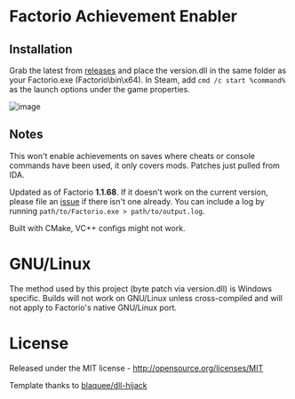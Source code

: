 # Factorio Achievement Enabler

## Installation
Grab the latest from [releases](/../../releases) and place the version.dll in the same folder as your Factorio.exe (Factorio\bin\x64). In Steam, add `cmd /c start %command%` as the launch options under the game properties.

![image](https://user-images.githubusercontent.com/65210810/175926763-35ef5ca0-0ce9-425e-a3b5-f1ef2bb4ee8c.png)

## Notes
This won't enable achievements on saves where cheats or console commands have been used, it only covers mods. Patches just pulled from IDA.

Updated as of Factorio **1.1.68**. If it doesn't work on the current version, please file an [issue](/../../issues/new) if there isn't one already.
You can include a log by running `path/to/Factorio.exe > path/to/output.log`.

Built with CMake, VC++ configs might not work.

# GNU/Linux
The method used by this project (byte patch via version.dll) is Windows specific. Builds will not work on GNU/Linux unless cross-compiled and will not apply to Factorio's native GNU/Linux port.

# License

Released under the MIT license - http://opensource.org/licenses/MIT

Template thanks to [blaquee/dll-hijack](/../../../../../blaquee/dll-hijack)
